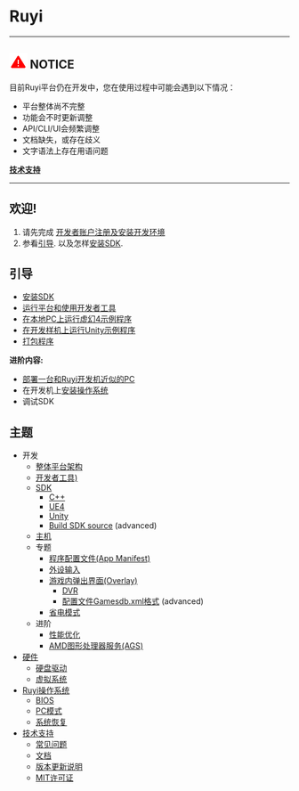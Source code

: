 # Ruyi

---
## ![](/docs/img/warning.png) NOTICE
目前Ruyi平台仍在开发中，您在使用过程中可能会遇到以下情况：

* 平台整体尚不完整
* 功能会不时更新调整
* API/CLI/UI会频繁调整
* 文档缺失，或存在歧义
* 文字语法上存在用语问题

__[技术支持](topics/support.md)__

---

## 欢迎!

1. 请先完成 [开发者账户注册及安装开发环境](topics/dev_onboarding.md)
1. 参看[引导](#tutorials). 以及怎样[安装SDK](tutorials/setup.md).

## 引导

* [安装SDK](tutorials/setup.md)
* [运行平台和使用开发者工具](tutorials/layer0_devtools.md)
* [在本地PC上运行虚幻4示例程序](tutorials/run_ue4_sample_pc.md)
* [在开发样机上运行Unity示例程序](tutorials/run_unity_sample_console.md)
* [打包程序](tutorials/how_to_pack.md)

__进阶内容:__

* [部署一台和Ruyi开发机近似的PC](topics/simulation_system.md)
* 在开发机上[安装操作系统](topics/os.md#Installation)
* 调试SDK

## 主题

* 开发
    * [整体平台架构](topics/layer0.md)
    * [开发者工具)](topics/devtool.md)
    * [SDK](topics/sdk.md)
        * [C++](topics/cplusplus.md)
        * [UE4](topics/ue4.md)
        * [Unity](topics/unity.md)
        * [Build SDK source](topics/build_sdk_source.md) (advanced)
    * [主机](topics/console_dev.md)
    * 专题
        * [程序配置文件(App Manifest)](topics/app_metadata.md)
        * [外设输入](topics/input.md)
        * [游戏内弹出界面(Overlay)](topics/overlay.md)
            * [DVR](topics/dvr.md)
            * [配置文件Gamesdb.xml格式](topics/gamesdb_format.md) (advanced)
        * [省电模式](topics/lpm.md)
    * 进阶
        * [性能优化](topics/optimization.md)
        * [AMD图形处理器服务(AGS)](topics/amd_gpu_services.md)
* [硬件](topics/hardware.md)
    * [硬盘驱动](topics/harddrive.md)
    * [虚拟系统](topics/simulation_system.md)
* [Ruyi操作系统](topics/os.md)
    * [BIOS](topics/bios.md)
    * [PC模式](topics/pc_mode.md)
    * [系统恢复](topics/os_recovery.md)
* [技术支持](topics/support.md)
    * [常见问题](faq.md)
    * [文档](topics/docs.md)
    * [版本更新说明](topics/release_notes.md)
    * [MIT许可证](../../LICENSE.md)
